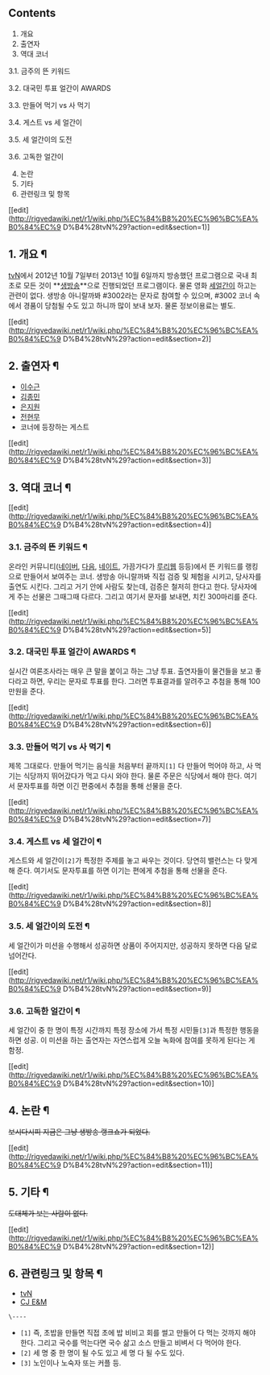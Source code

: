 ## Contents

    

1. 개요 
2. 출연자 
3. 역대 코너 
    

3.1. 금주의 뜬 키워드

3.2. 대국민 투표 얼간이 AWARDS

3.3. 만들어 먹기 vs 사 먹기

3.4. 게스트 vs 세 얼간이

3.5. 세 얼간이의 도전

3.6. 고독한 얼간이

4. 논란 
5. 기타 
6. 관련링크 및 항목 

[[edit](http://rigvedawiki.net/r1/wiki.php/%EC%84%B8%20%EC%96%BC%EA%B0%84%EC%9
D%B4%28tvN%29?action=edit&section=1)]

## 1. 개요 ¶

[tvN](tvN.md)에서 2012년 10월 7일부터 2013년 10월 6일까지 방송했던 프로그램으로 국내 최초로 모든 것이
**[생방송](%EC%83%9D%EB%B0%A9%EC%86%A1.md)**으로 진행되었던 프로그램이다. 물론 영화 [세얼간이](%EC%84%B8%20%EC%96%BC%EA%B0%84%EC%9D%B4.md) 하고는 관련이 없다. 생방송 아니랄까봐
#3002라는 문자로 참여할 수 있으며, #3002 코너 속에서 경품이 당첨될 수도 있고 하니까 많이 보내 보자. 물론 정보이용료는 별도.

  

[[edit](http://rigvedawiki.net/r1/wiki.php/%EC%84%B8%20%EC%96%BC%EA%B0%84%EC%9
D%B4%28tvN%29?action=edit&section=2)]

## 2. 출연자 ¶

  * [이수근](%EC%9D%B4%EC%88%98%EA%B7%BC.md)
  * [김종민](%EA%B9%80%EC%A2%85%EB%AF%BC.md)
  * [은지원](%EC%9D%80%EC%A7%80%EC%9B%90.md)
  * [전현무](%EC%A0%84%ED%98%84%EB%AC%B4.md)
  * 코너에 등장하는 게스트  

[[edit](http://rigvedawiki.net/r1/wiki.php/%EC%84%B8%20%EC%96%BC%EA%B0%84%EC%9
D%B4%28tvN%29?action=edit&section=3)]

## 3. 역대 코너 ¶

[[edit](http://rigvedawiki.net/r1/wiki.php/%EC%84%B8%20%EC%96%BC%EA%B0%84%EC%9
D%B4%28tvN%29?action=edit&section=4)]

### 3.1. 금주의 뜬 키워드 ¶

온라인 커뮤니티([네이버](%EB%84%A4%EC%9D%B4%EB%B2%84.md),
[다음](%EB%8B%A4%EC%9D%8C.md), [네이트](%EB%84%A4%EC%9D%B4%ED%8A%B8.md),
가끔가다가 [루리웹](%EB%A3%A8%EB%A6%AC%EC%9B%B9.md) 등등)에서 뜬 키워드를 랭킹으로 만들어서 보여주는 코너.
생방송 아니랄까봐 직접 검증 및 체험을 시키고, 당사자를 출연도 시킨다. 그리고 거기 안에 사람도 찾는데, 검증은 철저히 한다고 한다.
당사자에게 주는 선물은 그때그때 다르다. 그리고 여기서 문자를 보내면, 치킨 300마리를 준다.

  

[[edit](http://rigvedawiki.net/r1/wiki.php/%EC%84%B8%20%EC%96%BC%EA%B0%84%EC%9
D%B4%28tvN%29?action=edit&section=5)]

### 3.2. 대국민 투표 얼간이 AWARDS ¶

실시간 여론조사라는 매우 큰 말을 붙이고 하는 그냥 투표. 출연자들이 물건들을 보고 좋다라고 하면, 우리는 문자로 투표를 한다. 그러면
투표결과를 알려주고 추첨을 통해 100만원을 준다.

  

[[edit](http://rigvedawiki.net/r1/wiki.php/%EC%84%B8%20%EC%96%BC%EA%B0%84%EC%9
D%B4%28tvN%29?action=edit&section=6)]

### 3.3. 만들어 먹기 vs 사 먹기 ¶

제목 그대로다. 만들어 먹기는 음식을 처음부터 끝까지`[1]` 다 만들어 먹어야 하고, 사 먹기는 식당까지 뛰어갔다가 먹고 다시 와야 한다.
물론 주문은 식당에서 해야 한다. 여기서 문자투표를 하면 이긴 편중에서 추첨을 통해 선물을 준다.

  

[[edit](http://rigvedawiki.net/r1/wiki.php/%EC%84%B8%20%EC%96%BC%EA%B0%84%EC%9
D%B4%28tvN%29?action=edit&section=7)]

### 3.4. 게스트 vs 세 얼간이 ¶

게스트와 세 얼간이`[2]`가 특정한 주제를 놓고 싸우는 것이다. 당연히 밸런스는 다 맞게 해 준다. 여기서도 문자투표를 하면 이기는 편에게
추첨을 통해 선물을 준다.

  

[[edit](http://rigvedawiki.net/r1/wiki.php/%EC%84%B8%20%EC%96%BC%EA%B0%84%EC%9
D%B4%28tvN%29?action=edit&section=8)]

### 3.5. 세 얼간이의 도전 ¶

세 얼간이가 미션을 수행해서 성공하면 상품이 주어지지만, 성공하지 못하면 다음 달로 넘어간다.

  

[[edit](http://rigvedawiki.net/r1/wiki.php/%EC%84%B8%20%EC%96%BC%EA%B0%84%EC%9
D%B4%28tvN%29?action=edit&section=9)]

### 3.6. 고독한 얼간이 ¶

세 얼간이 중 한 명이 특정 시간까지 특정 장소에 가서 특정 시민들`[3]`과 특정한 행동을 하면 성공. 이 미션을 하는 출연자는 자연스럽게
오늘 녹화에 참여를 못하게 된다는 게 함정.

  

[[edit](http://rigvedawiki.net/r1/wiki.php/%EC%84%B8%20%EC%96%BC%EA%B0%84%EC%9
D%B4%28tvN%29?action=edit&section=10)]

## 4. 논란 ¶

<del>보시다시피 지금은 그냥 생방송 랭크쇼가 되었다.</del>

  

[[edit](http://rigvedawiki.net/r1/wiki.php/%EC%84%B8%20%EC%96%BC%EA%B0%84%EC%9
D%B4%28tvN%29?action=edit&section=11)]

## 5. 기타 ¶

<del>도대체가 보는 사람이 없다.</del>

  

[[edit](http://rigvedawiki.net/r1/wiki.php/%EC%84%B8%20%EC%96%BC%EA%B0%84%EC%9
D%B4%28tvN%29?action=edit&section=12)]

## 6. 관련링크 및 항목 ¶

  * [tvN](tvN.md)
  * [CJ E&M](CJ%20E%26M.md)

`\----`

  * `[1]` 즉, 초밥을 만들면 직접 초에 밥 비비고 회를 썰고 만들어 다 먹는 것까지 해야 한다. 그리고 국수를 먹는다면 국수 삶고 소스 만들고 비벼서 다 먹어야 한다.
  * `[2]` 세 명 중 한 명이 될 수도 있고 세 명 다 될 수도 있다.
  * `[3]` 노인이나 노숙자 또는 커플 등.


